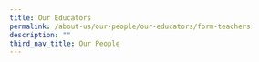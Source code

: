 ```yaml
---
title: Our Educators
permalink: /about-us/our-people/our-educators/form-teachers
description: ""
third_nav_title: Our People
---
```


